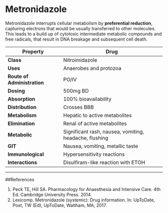 # Metronidazole

Metronidazole interrupts cellular metabolism by **preferential reduction**, capturing electrons that would be usually transferred to other molecules. This leads to a build up of cytotoxic intermediate metabolic compounds and free radicals, that result in DNA breakage and subsequent cell death.

|Property|Drug
|--|--|
|**Class**|Nitroimidazole
|**Uses**|Anaerobes and protozoa
|**Route of Administration**|PO/IV
|**Dosing**|500mg BD
|**Absorption**|100% bioavailability
|**Distribution**|Crosses BBB
|**Metabolism**|Hepatic to active metabolites
|**Elimination**|Renal of active metabolites
|**Metabolic**|Significant rash, nausea, vomiting, headache, flushing
|**GIT**|Nausea, vomiting, metallic taste
|**Immunological**|Hypersensitivity reactions
|**Interactions**|Disulfiram-like reaction with ETOH

---
##References
1. Peck TE, Hill SA. Pharmacology for Anaesthesia and Intensive Care. 4th Ed. Cambridge University Press. 2014.  
2. Lexicomp. Metronidazole (systemic): Drug information. In: UpToDate, Post, TW (Ed), UpToDate, Waltham, MA, 2017.
